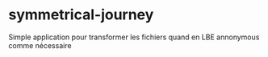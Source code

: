 # symmetrical-journey
Simple application pour transformer les fichiers quand en LBE annonymous comme nécessaire
